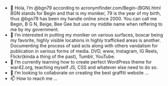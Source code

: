 - 👋 Hola, I’m @bgn79 according to acronymfinder.com/Begin-(BGN).html BGN stands for Begin and that is my moniker, 79 is the year of my birth, thus @bgn79 has been my handle online since 2000. You can call me Begin, B G N, Beige, Bee Gee but use my middle name when reffering to me by my government.
- 👀 I’m interested in putting my moniker on various surfaces, boxcar being my favorite, highly visible locations in highly trafficked areas is another. Documenting the process of said acts along with others vandalism for publication in various forms of media. DVD, www, Instagram, IG Reels, Flickr(kinda a thing of the past), Tumblr, YouTube.
- 🌱 I’m currently learning how to create perfect WordPress theme for war42.org, teaching myself JS, CSS and whatever else need to do so.
- 💞️ I’m looking to collaborate on creating the best graffiti website ...
- 📫 How to reach me ...

<!---
bgn79/bgn79 is a ✨ special ✨ repository because its `README.md` (this file) appears on your GitHub profile.
You can click the Preview link to take a look at your changes.
--->

